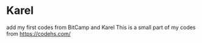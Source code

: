 # Karel
add my first codes from BitCamp and Karel This is a small part of my codes from https://codehs.com/
